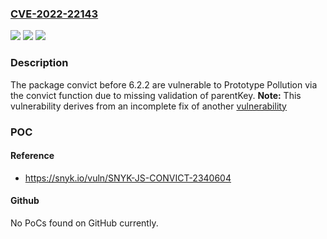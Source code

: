 ### [CVE-2022-22143](https://cve.mitre.org/cgi-bin/cvename.cgi?name=CVE-2022-22143)
![](https://img.shields.io/static/v1?label=Product&message=convict&color=blue)
![](https://img.shields.io/static/v1?label=Version&message=n%2Fa&color=blue)
![](https://img.shields.io/static/v1?label=Vulnerability&message=Prototype%20Pollution&color=brighgreen)

### Description

The package convict before 6.2.2 are vulnerable to Prototype Pollution via the convict function due to missing validation of parentKey. **Note:** This vulnerability derives from an incomplete fix of another [vulnerability](https://security.snyk.io/vuln/SNYK-JS-CONVICT-1062508)

### POC

#### Reference
- https://snyk.io/vuln/SNYK-JS-CONVICT-2340604

#### Github
No PoCs found on GitHub currently.

